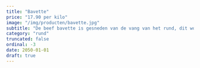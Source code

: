 ```yaml
---
title: "Bavette"
price: "17.90 per kilo"
image: "/img/producten/bavette.jpg"
subtitle: "De beef bavette is gesneden van de vang van het rund, dit wordt ook wel werkvlees genoemd en dat heeft de naam erg mals te zijn. Het vlees is grover van structuur maar zeer mals en krachtig van smaak."
category: "rund"
truncated: false
ordinal: -3
date: 2050-01-01
draft: true
---
```



